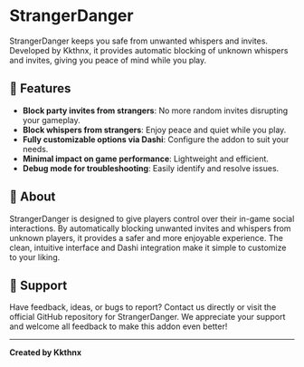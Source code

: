 # StrangerDanger

StrangerDanger keeps you safe from unwanted whispers and invites. Developed by Kkthnx, it provides automatic blocking of unknown whispers and invites, giving you peace of mind while you play.

## 🌟 Features

- **Block party invites from strangers**: No more random invites disrupting your gameplay.
- **Block whispers from strangers**: Enjoy peace and quiet while you play.
- **Fully customizable options via Dashi**: Configure the addon to suit your needs.
- **Minimal impact on game performance**: Lightweight and efficient.
- **Debug mode for troubleshooting**: Easily identify and resolve issues.

## 📙 About

StrangerDanger is designed to give players control over their in-game social interactions. By automatically blocking unwanted invites and whispers from unknown players, it provides a safer and more enjoyable experience. The clean, intuitive interface and Dashi integration make it simple to customize to your liking.

## 🔧 Support

Have feedback, ideas, or bugs to report? Contact us directly or visit the official GitHub repository for StrangerDanger. We appreciate your support and welcome all feedback to make this addon even better!

---

**Created by Kkthnx**
